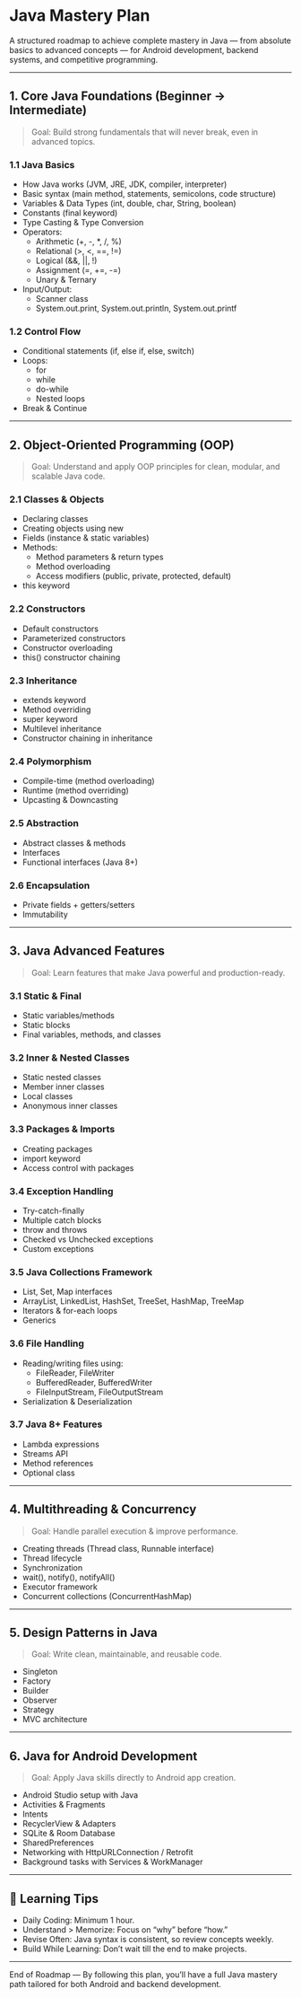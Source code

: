# Java Mastery Plan

A structured roadmap to achieve complete mastery in Java — from absolute basics to advanced concepts — for Android development, backend systems, and competitive programming.

---

## 1. Core Java Foundations (Beginner → Intermediate)
> Goal: Build strong fundamentals that will never break, even in advanced topics.

### 1.1 Java Basics
- How Java works (JVM, JRE, JDK, compiler, interpreter)
- Basic syntax (main method, statements, semicolons, code structure)
- Variables & Data Types (int, double, char, String, boolean)
- Constants (final keyword)
- Type Casting & Type Conversion
- Operators:
  - Arithmetic (+, -, *, /, %)
  - Relational (>, <, ==, !=)
  - Logical (&&, ||, !)
  - Assignment (=, +=, -=)
  - Unary & Ternary
- Input/Output:
  - Scanner class
  - System.out.print, System.out.println, System.out.printf

### 1.2 Control Flow
- Conditional statements (if, else if, else, switch)
- Loops:
  - for
  - while
  - do-while
  - Nested loops
- Break & Continue

---

## 2. Object-Oriented Programming (OOP)
> Goal: Understand and apply OOP principles for clean, modular, and scalable Java code.

### 2.1 Classes & Objects
- Declaring classes
- Creating objects using new
- Fields (instance & static variables)
- Methods:
  - Method parameters & return types
  - Method overloading
  - Access modifiers (public, private, protected, default)
- this keyword

### 2.2 Constructors
- Default constructors
- Parameterized constructors
- Constructor overloading
- this() constructor chaining

### 2.3 Inheritance
- extends keyword
- Method overriding
- super keyword
- Multilevel inheritance
- Constructor chaining in inheritance

### 2.4 Polymorphism
- Compile-time (method overloading)
- Runtime (method overriding)
- Upcasting & Downcasting

### 2.5 Abstraction
- Abstract classes & methods
- Interfaces
- Functional interfaces (Java 8+)

### 2.6 Encapsulation
- Private fields + getters/setters
- Immutability

---

## 3. Java Advanced Features
> Goal: Learn features that make Java powerful and production-ready.

### 3.1 Static & Final
- Static variables/methods
- Static blocks
- Final variables, methods, and classes

### 3.2 Inner & Nested Classes
- Static nested classes
- Member inner classes
- Local classes
- Anonymous inner classes

### 3.3 Packages & Imports
- Creating packages
- import keyword
- Access control with packages

### 3.4 Exception Handling
- Try-catch-finally
- Multiple catch blocks
- throw and throws
- Checked vs Unchecked exceptions
- Custom exceptions

### 3.5 Java Collections Framework
- List, Set, Map interfaces
- ArrayList, LinkedList, HashSet, TreeSet, HashMap, TreeMap
- Iterators & for-each loops
- Generics

### 3.6 File Handling
- Reading/writing files using:
  - FileReader, FileWriter
  - BufferedReader, BufferedWriter
  - FileInputStream, FileOutputStream
- Serialization & Deserialization

### 3.7 Java 8+ Features
- Lambda expressions
- Streams API
- Method references
- Optional class

---

## 4. Multithreading & Concurrency
> Goal: Handle parallel execution & improve performance.

- Creating threads (Thread class, Runnable interface)
- Thread lifecycle
- Synchronization
- wait(), notify(), notifyAll()
- Executor framework
- Concurrent collections (ConcurrentHashMap)

---

## 5. Design Patterns in Java
> Goal: Write clean, maintainable, and reusable code.

- Singleton
- Factory
- Builder
- Observer
- Strategy
- MVC architecture

---

## 6. Java for Android Development
> Goal: Apply Java skills directly to Android app creation.

- Android Studio setup with Java
- Activities & Fragments
- Intents
- RecyclerView & Adapters
- SQLite & Room Database
- SharedPreferences
- Networking with HttpURLConnection / Retrofit
- Background tasks with Services & WorkManager

---

## 📌 Learning Tips
- Daily Coding: Minimum 1 hour.
- Understand > Memorize: Focus on “why” before “how.”
- Revise Often: Java syntax is consistent, so review concepts weekly.
- Build While Learning: Don’t wait till the end to make projects.

---
End of Roadmap — By following this plan, you’ll have a full Java mastery path tailored for both Android and backend development.